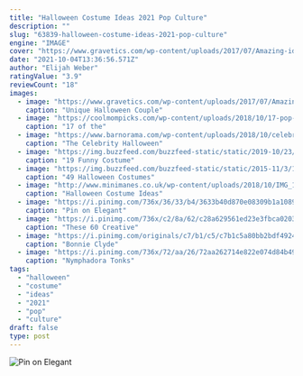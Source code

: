 ```yaml
---
title: "Halloween Costume Ideas 2021 Pop Culture"
description: ""
slug: "63839-halloween-costume-ideas-2021-pop-culture"
engine: "IMAGE"
cover: "https://www.gravetics.com/wp-content/uploads/2017/07/Amazing-ideas-from-pop-culture.jpg"
date: "2021-10-04T13:36:56.571Z"
author: "Elijah Weber"
ratingValue: "3.9"
reviewCount: "18"
images:
  - image: "https://www.gravetics.com/wp-content/uploads/2017/07/Amazing-ideas-from-pop-culture.jpg"
    caption: "Unique Halloween Couple"
  - image: "https://coolmompicks.com/wp-content/uploads/2018/10/17-pop-culture-halloween-costumes-for-kids-coolmompicks-2018.jpg"
    caption: "17 of the"
  - image: "https://www.barnorama.com/wp-content/uploads/2018/10/celebrity.jpg"
    caption: "The Celebrity Halloween"
  - image: "https://img.buzzfeed.com/buzzfeed-static/static/2019-10/23/18/tmp/27fbe5f6ab1f/tmp-name-2-976-1571855768-0_dblbig.jpg"
    caption: "19 Funny Costume"
  - image: "https://img.buzzfeed.com/buzzfeed-static/static/2015-11/3/14/campaign_images/webdr08/49-halloween-costumes-all-book-lovers-will-apprec-2-2901-1446579971-0_dblbig.jpg"
    caption: "49 Halloween Costumes"
  - image: "http://www.minimanes.co.uk/wp-content/uploads/2018/10/IMG_1681.jpg"
    caption: "Halloween Costume Ideas"
  - image: "https://i.pinimg.com/736x/36/33/b4/3633b40d870e08309b1a1089971b20ba.jpg"
    caption: "Pin on Elegant"
  - image: "https://i.pinimg.com/736x/c2/8a/62/c28a629561ed23e3fbca0203dc2d1cc4--funny-mens-halloween-costumes-costumes-for-men.jpg"
    caption: "These 60 Creative"
  - image: "https://i.pinimg.com/originals/c7/b1/c5/c7b1c5a80bb2bdf49247845d1988f66c.jpg"
    caption: "Bonnie Clyde"
  - image: "https://i.pinimg.com/736x/72/aa/26/72aa262714e822e074d84b49a1a959e9--cosplay-ideas-costume-ideas.jpg"
    caption: "Nymphadora Tonks"
tags:
  - "halloween"
  - "costume"
  - "ideas"
  - "2021"
  - "pop"
  - "culture"
draft: false
type: post
---
```



![Pin on Elegant](https://i.pinimg.com/736x/36/33/b4/3633b40d870e08309b1a1089971b20ba.jpg "Pin on Elegant")


<!--inArticleAds-->

<!--galleryOne-->


<!--inArticleAds-->

<!--galleryTwo-->


<!--galleryThree-->

